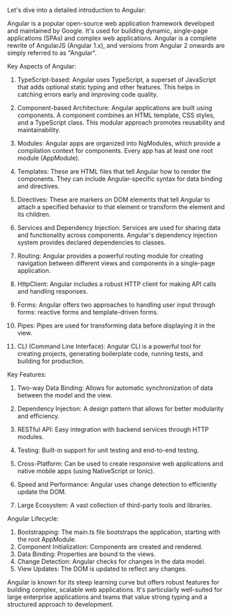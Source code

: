 Let's dive into a detailed introduction to Angular:

Angular is a popular open-source web application framework developed and maintained by Google. It's used for building dynamic, single-page applications (SPAs) and complex web applications. Angular is a complete rewrite of AngularJS (Angular 1.x), and versions from Angular 2 onwards are simply referred to as "Angular".

Key Aspects of Angular:

1. TypeScript-based:
   Angular uses TypeScript, a superset of JavaScript that adds optional static typing and other features. This helps in catching errors early and improving code quality.

2. Component-based Architecture:
   Angular applications are built using components. A component combines an HTML template, CSS styles, and a TypeScript class. This modular approach promotes reusability and maintainability.

3. Modules:
   Angular apps are organized into NgModules, which provide a compilation context for components. Every app has at least one root module (AppModule).

4. Templates:
   These are HTML files that tell Angular how to render the components. They can include Angular-specific syntax for data binding and directives.

5. Directives:
   These are markers on DOM elements that tell Angular to attach a specified behavior to that element or transform the element and its children.

6. Services and Dependency Injection:
   Services are used for sharing data and functionality across components. Angular's dependency injection system provides declared dependencies to classes.

7. Routing:
   Angular provides a powerful routing module for creating navigation between different views and components in a single-page application.

8. HttpClient:
   Angular includes a robust HTTP client for making API calls and handling responses.

9. Forms:
   Angular offers two approaches to handling user input through forms: reactive forms and template-driven forms.

10. Pipes:
    Pipes are used for transforming data before displaying it in the view.

11. CLI (Command Line Interface):
    Angular CLI is a powerful tool for creating projects, generating boilerplate code, running tests, and building for production.

Key Features:

1. Two-way Data Binding: 
   Allows for automatic synchronization of data between the model and the view.

2. Dependency Injection: 
   A design pattern that allows for better modularity and efficiency.

3. RESTful API: 
   Easy integration with backend services through HTTP modules.

4. Testing: 
   Built-in support for unit testing and end-to-end testing.

5. Cross-Platform:
   Can be used to create responsive web applications and native mobile apps (using NativeScript or Ionic).

6. Speed and Performance:
   Angular uses change detection to efficiently update the DOM.

7. Large Ecosystem:
   A vast collection of third-party tools and libraries.

Angular Lifecycle:

1. Bootstrapping: The main.ts file bootstraps the application, starting with the root AppModule.
2. Component Initialization: Components are created and rendered.
3. Data Binding: Properties are bound to the views.
4. Change Detection: Angular checks for changes in the data model.
5. View Updates: The DOM is updated to reflect any changes.


Angular is known for its steep learning curve but offers robust features for building complex, scalable web applications. It's particularly well-suited for large enterprise applications and teams that value strong typing and a structured approach to development.
